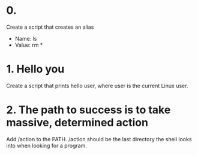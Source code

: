 # 0. <o>
Create a script that creates an alias
 * Name: ls
 * Value: rm *

# 1. Hello you
Create a script that prints hello user, where user is the current Linux user.

# 2. The path to success is to take massive, determined action
Add /action to the PATH. /action should be the last directory the shell looks into when looking for a program.

